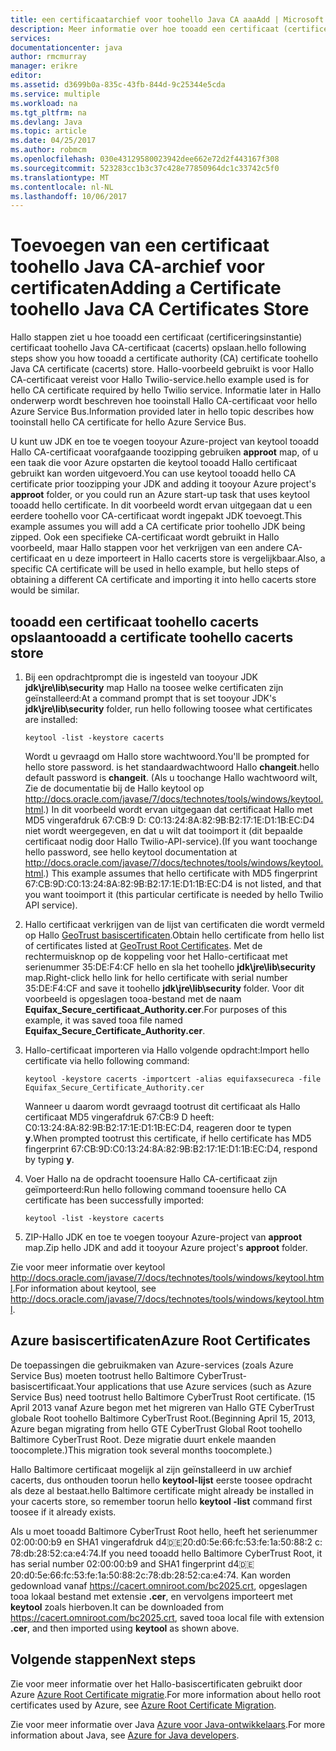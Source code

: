 ```yaml
---
title: een certificaatarchief voor toohello Java CA aaaAdd | Microsoft Docs
description: Meer informatie over hoe tooadd een certificaat (certificeringsinstantie) certificaat toohello Java CA-certificaat (cacerts) opslaan voor Twilio-service of Azure Service Bus.
services: 
documentationcenter: java
author: rmcmurray
manager: erikre
editor: 
ms.assetid: d3699b0a-835c-43fb-844d-9c25344e5cda
ms.service: multiple
ms.workload: na
ms.tgt_pltfrm: na
ms.devlang: Java
ms.topic: article
ms.date: 04/25/2017
ms.author: robmcm
ms.openlocfilehash: 030e43129580023942dee662e72d2f443167f308
ms.sourcegitcommit: 523283cc1b3c37c428e77850964dc1c33742c5f0
ms.translationtype: MT
ms.contentlocale: nl-NL
ms.lasthandoff: 10/06/2017
---
```

# <a name="adding-a-certificate-toohello-java-ca-certificates-store"></a><span data-ttu-id="6f2bc-103">Toevoegen van een certificaat toohello Java CA-archief voor certificaten</span><span class="sxs-lookup"><span data-stu-id="6f2bc-103">Adding a Certificate toohello Java CA Certificates Store</span></span>
<span data-ttu-id="6f2bc-104">Hallo stappen ziet u hoe tooadd een certificaat (certificeringsinstantie) certificaat toohello Java CA-certificaat (cacerts) opslaan.</span><span class="sxs-lookup"><span data-stu-id="6f2bc-104">hello following steps show you how tooadd a certificate authority (CA) certificate toohello Java CA certificate (cacerts) store.</span></span> <span data-ttu-id="6f2bc-105">Hallo-voorbeeld gebruikt is voor Hallo CA-certificaat vereist voor Hallo Twilio-service.</span><span class="sxs-lookup"><span data-stu-id="6f2bc-105">hello example used is for hello CA certificate required by hello Twilio service.</span></span> <span data-ttu-id="6f2bc-106">Informatie later in Hallo onderwerp wordt beschreven hoe tooinstall Hallo CA-certificaat voor hello Azure Service Bus.</span><span class="sxs-lookup"><span data-stu-id="6f2bc-106">Information provided later in hello topic describes how tooinstall hello CA certificate for hello Azure Service Bus.</span></span> 

<span data-ttu-id="6f2bc-107">U kunt uw JDK en toe te voegen tooyour Azure-project van keytool tooadd Hallo CA-certificaat voorafgaande toozipping gebruiken **approot** map, of u een taak die voor Azure opstarten die keytool tooadd Hallo certificaat gebruikt kan worden uitgevoerd.</span><span class="sxs-lookup"><span data-stu-id="6f2bc-107">You can use keytool tooadd hello CA certificate prior toozipping your JDK and adding it tooyour Azure project's **approot** folder, or you could run an Azure start-up task that uses keytool tooadd hello certificate.</span></span> <span data-ttu-id="6f2bc-108">In dit voorbeeld wordt ervan uitgegaan dat u een eerdere toohello voor CA-certificaat wordt ingepakt JDK toevoegt.</span><span class="sxs-lookup"><span data-stu-id="6f2bc-108">This example assumes you will add a CA certificate prior toohello JDK being zipped.</span></span> <span data-ttu-id="6f2bc-109">Ook een specifieke CA-certificaat wordt gebruikt in Hallo voorbeeld, maar Hallo stappen voor het verkrijgen van een andere CA-certificaat en u deze importeert in Hallo cacerts store is vergelijkbaar.</span><span class="sxs-lookup"><span data-stu-id="6f2bc-109">Also, a specific CA certificate will be used in hello example, but hello steps of obtaining a different CA certificate and importing it into hello cacerts store would be similar.</span></span>

## <a name="tooadd-a-certificate-toohello-cacerts-store"></a><span data-ttu-id="6f2bc-110">tooadd een certificaat toohello cacerts opslaan</span><span class="sxs-lookup"><span data-stu-id="6f2bc-110">tooadd a certificate toohello cacerts store</span></span>
1. <span data-ttu-id="6f2bc-111">Bij een opdrachtprompt die is ingesteld van tooyour JDK **jdk\jre\lib\security** map Hallo na toosee welke certificaten zijn geïnstalleerd:</span><span class="sxs-lookup"><span data-stu-id="6f2bc-111">At a command prompt that is set tooyour JDK's **jdk\jre\lib\security** folder, run hello following toosee what certificates are installed:</span></span>
   
    `keytool -list -keystore cacerts`
   
    <span data-ttu-id="6f2bc-112">Wordt u gevraagd om Hallo store wachtwoord.</span><span class="sxs-lookup"><span data-stu-id="6f2bc-112">You'll be prompted for hello store password.</span></span> <span data-ttu-id="6f2bc-113">is het standaardwachtwoord Hallo **changeit**.</span><span class="sxs-lookup"><span data-stu-id="6f2bc-113">hello default password is **changeit**.</span></span> <span data-ttu-id="6f2bc-114">(Als u toochange Hallo wachtwoord wilt, Zie de documentatie bij de Hallo keytool op <http://docs.oracle.com/javase/7/docs/technotes/tools/windows/keytool.html>.) In dit voorbeeld wordt ervan uitgegaan dat certificaat Hallo met MD5 vingerafdruk 67:CB:9 D: C0:13:24:8A:82:9B:B2:17:1E:D1:1B:EC:D4 niet wordt weergegeven, en dat u wilt dat tooimport it (dit bepaalde certificaat nodig door Hallo Twilio-API-service).</span><span class="sxs-lookup"><span data-stu-id="6f2bc-114">(If you want toochange hello password, see hello keytool documentation at <http://docs.oracle.com/javase/7/docs/technotes/tools/windows/keytool.html>.) This example assumes that hello certificate with MD5 fingerprint 67:CB:9D:C0:13:24:8A:82:9B:B2:17:1E:D1:1B:EC:D4 is not listed, and that you want tooimport it (this particular certificate is needed by hello Twilio API service).</span></span>
2. <span data-ttu-id="6f2bc-115">Hallo certificaat verkrijgen van de lijst van certificaten die wordt vermeld op Hallo [GeoTrust basiscertificaten](http://www.geotrust.com/resources/root-certificates/).</span><span class="sxs-lookup"><span data-stu-id="6f2bc-115">Obtain hello certificate from hello list of certificates listed at [GeoTrust Root Certificates](http://www.geotrust.com/resources/root-certificates/).</span></span> <span data-ttu-id="6f2bc-116">Met de rechtermuisknop op de koppeling voor het Hallo-certificaat met serienummer 35:DE:F4:CF hello en sla het toohello **jdk\jre\lib\security** map.</span><span class="sxs-lookup"><span data-stu-id="6f2bc-116">Right-click hello link for hello certificate with serial number 35:DE:F4:CF and save it toohello **jdk\jre\lib\security** folder.</span></span> <span data-ttu-id="6f2bc-117">Voor dit voorbeeld is opgeslagen tooa-bestand met de naam **Equifax\_Secure\_certificaat\_Authority.cer**.</span><span class="sxs-lookup"><span data-stu-id="6f2bc-117">For purposes of this example, it was saved tooa file named **Equifax\_Secure\_Certificate\_Authority.cer**.</span></span>
3. <span data-ttu-id="6f2bc-118">Hallo-certificaat importeren via Hallo volgende opdracht:</span><span class="sxs-lookup"><span data-stu-id="6f2bc-118">Import hello certificate via hello following command:</span></span>
   
    `keytool -keystore cacerts -importcert -alias equifaxsecureca -file Equifax_Secure_Certificate_Authority.cer`
   
    <span data-ttu-id="6f2bc-119">Wanneer u daarom wordt gevraagd tootrust dit certificaat als Hallo certificaat MD5 vingerafdruk 67:CB:9 D heeft: C0:13:24:8A:82:9B:B2:17:1E:D1:1B:EC:D4, reageren door te typen **y**.</span><span class="sxs-lookup"><span data-stu-id="6f2bc-119">When prompted tootrust this certificate, if hello certificate has MD5 fingerprint 67:CB:9D:C0:13:24:8A:82:9B:B2:17:1E:D1:1B:EC:D4, respond by typing **y**.</span></span>
4. <span data-ttu-id="6f2bc-120">Voer Hallo na de opdracht tooensure Hallo CA-certificaat zijn geïmporteerd:</span><span class="sxs-lookup"><span data-stu-id="6f2bc-120">Run hello following command tooensure hello CA certificate has been successfully imported:</span></span>
   
    `keytool -list -keystore cacerts`
5. <span data-ttu-id="6f2bc-121">ZIP-Hallo JDK en toe te voegen tooyour Azure-project van **approot** map.</span><span class="sxs-lookup"><span data-stu-id="6f2bc-121">Zip hello JDK and add it tooyour Azure project's **approot** folder.</span></span>

<span data-ttu-id="6f2bc-122">Zie voor meer informatie over keytool <http://docs.oracle.com/javase/7/docs/technotes/tools/windows/keytool.html>.</span><span class="sxs-lookup"><span data-stu-id="6f2bc-122">For information about keytool, see <http://docs.oracle.com/javase/7/docs/technotes/tools/windows/keytool.html>.</span></span>

## <a name="azure-root-certificates"></a><span data-ttu-id="6f2bc-123">Azure basiscertificaten</span><span class="sxs-lookup"><span data-stu-id="6f2bc-123">Azure Root Certificates</span></span>
<span data-ttu-id="6f2bc-124">De toepassingen die gebruikmaken van Azure-services (zoals Azure Service Bus) moeten tootrust hello Baltimore CyberTrust-basiscertificaat.</span><span class="sxs-lookup"><span data-stu-id="6f2bc-124">Your applications that use Azure services (such as Azure Service Bus) need tootrust hello Baltimore CyberTrust Root certificate.</span></span> <span data-ttu-id="6f2bc-125">(15 April 2013 vanaf Azure begon met het migreren van Hallo GTE CyberTrust globale Root toohello Baltimore CyberTrust Root.</span><span class="sxs-lookup"><span data-stu-id="6f2bc-125">(Beginning April 15, 2013, Azure began migrating from hello GTE CyberTrust Global Root toohello Baltimore CyberTrust Root.</span></span> <span data-ttu-id="6f2bc-126">Deze migratie duurt enkele maanden toocomplete.)</span><span class="sxs-lookup"><span data-stu-id="6f2bc-126">This migration took several months toocomplete.)</span></span>

<span data-ttu-id="6f2bc-127">Hallo Baltimore certificaat mogelijk al zijn geïnstalleerd in uw archief cacerts, dus onthouden toorun hello **keytool-lijst** eerste toosee opdracht als deze al bestaat.</span><span class="sxs-lookup"><span data-stu-id="6f2bc-127">hello Baltimore certificate might already be installed in your cacerts store, so remember toorun hello **keytool -list** command first toosee if it already exists.</span></span>

<span data-ttu-id="6f2bc-128">Als u moet tooadd Baltimore CyberTrust Root hello, heeft het serienummer 02:00:00:b9 en SHA1 vingerafdruk d4:de:20:d0:5e:66:fc:53:fe:1a:50:88:2 c: 78:db:28:52:ca:e4:74.</span><span class="sxs-lookup"><span data-stu-id="6f2bc-128">If you need tooadd hello Baltimore CyberTrust Root, it has serial number 02:00:00:b9 and SHA1 fingerprint d4:de:20:d0:5e:66:fc:53:fe:1a:50:88:2c:78:db:28:52:ca:e4:74.</span></span> <span data-ttu-id="6f2bc-129">Kan worden gedownload vanaf <https://cacert.omniroot.com/bc2025.crt>, opgeslagen tooa lokaal bestand met extensie **.cer**, en vervolgens importeert met **keytool** zoals hierboven.</span><span class="sxs-lookup"><span data-stu-id="6f2bc-129">It can be downloaded from <https://cacert.omniroot.com/bc2025.crt>, saved tooa local file with extension **.cer**, and then imported using **keytool** as shown above.</span></span>

## <a name="next-steps"></a><span data-ttu-id="6f2bc-130">Volgende stappen</span><span class="sxs-lookup"><span data-stu-id="6f2bc-130">Next steps</span></span>
<span data-ttu-id="6f2bc-131">Zie voor meer informatie over het Hallo-basiscertificaten gebruikt door Azure [Azure Root Certificate migratie](http://blogs.msdn.com/b/windowsazure/archive/2013/03/15/windows-azure-root-certificate-migration.aspx).</span><span class="sxs-lookup"><span data-stu-id="6f2bc-131">For more information about hello root certificates used by Azure, see [Azure Root Certificate Migration](http://blogs.msdn.com/b/windowsazure/archive/2013/03/15/windows-azure-root-certificate-migration.aspx).</span></span>

<span data-ttu-id="6f2bc-132">Zie voor meer informatie over Java [Azure voor Java-ontwikkelaars](/java/azure).</span><span class="sxs-lookup"><span data-stu-id="6f2bc-132">For more information about Java, see [Azure for Java developers](/java/azure).</span></span>

